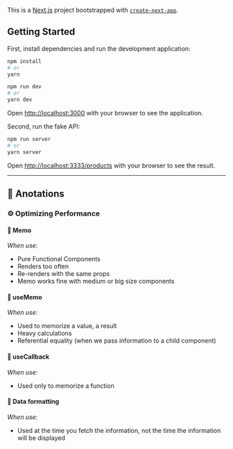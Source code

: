 This is a [Next.js](https://nextjs.org/) project bootstrapped with [`create-next-app`](https://github.com/vercel/next.js/tree/canary/packages/create-next-app).

## Getting Started

First, install dependencies and run the development application:

```bash
npm install
# or
yarn
```

```bash
npm run dev
# or
yarn dev
```

Open [http://localhost:3000](http://localhost:3000) with your browser to see the application.

Second, run the fake API:

```bash
npm run server
# or
yarn server
```

Open [http://localhost:3333/products](http://localhost:3333/products) with your browser to see the result.

---

## 📝 Anotations

### ⚙️ Optimizing Performance

#### 🍩 Memo

_When use:_

- Pure Functional Components
- Renders too often
- Re-renders with the same props
- Memo works fine with medium or big size components

#### 🍩 useMemo

_When use:_

- Used to memorize a value, a result
- Heavy calculations
- Referential equality (when we pass information to a child component)

#### 🍩 useCallback

_When use:_

- Used only to memorize a function

#### 🍩 Data formatting

_When use:_

- Used at the time you fetch the information, not the time the information will be displayed
